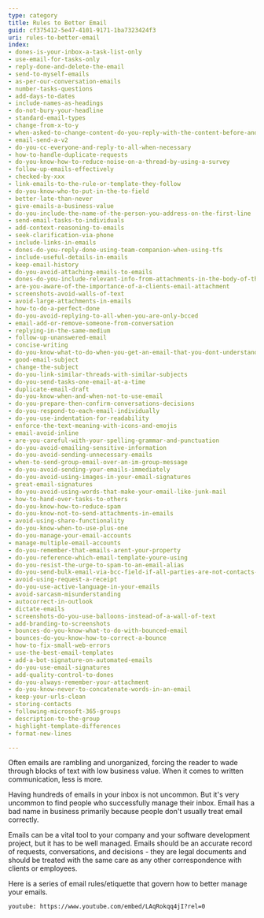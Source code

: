 ```yaml
---
type: category
title: Rules to Better Email
guid: cf375412-5e47-4101-9171-1ba7323424f3
uri: rules-to-better-email
index:
- dones-is-your-inbox-a-task-list-only
- use-email-for-tasks-only
- reply-done-and-delete-the-email
- send-to-myself-emails
- as-per-our-conversation-emails
- number-tasks-questions
- add-days-to-dates
- include-names-as-headings
- do-not-bury-your-headline
- standard-email-types
- change-from-x-to-y
- when-asked-to-change-content-do-you-reply-with-the-content-before-and-after-the-change
- email-send-a-v2
- do-you-cc-everyone-and-reply-to-all-when-necessary
- how-to-handle-duplicate-requests
- do-you-know-how-to-reduce-noise-on-a-thread-by-using-a-survey
- follow-up-emails-effectively
- checked-by-xxx
- link-emails-to-the-rule-or-template-they-follow
- do-you-know-who-to-put-in-the-to-field
- better-late-than-never
- give-emails-a-business-value
- do-you-include-the-name-of-the-person-you-address-on-the-first-line
- send-email-tasks-to-individuals
- add-context-reasoning-to-emails
- seek-clarification-via-phone
- include-links-in-emails
- dones-do-you-reply-done-using-team-companion-when-using-tfs
- include-useful-details-in-emails
- keep-email-history
- do-you-avoid-attaching-emails-to-emails
- dones-do-you-include-relevant-info-from-attachments-in-the-body-of-the-email
- are-you-aware-of-the-importance-of-a-clients-email-attachment
- screenshots-avoid-walls-of-text
- avoid-large-attachments-in-emails
- how-to-do-a-perfect-done
- do-you-avoid-replying-to-all-when-you-are-only-bcced
- email-add-or-remove-someone-from-conversation
- replying-in-the-same-medium
- follow-up-unanswered-email
- concise-writing
- do-you-know-what-to-do-when-you-get-an-email-that-you-dont-understand
- good-email-subject
- change-the-subject
- do-you-link-similar-threads-with-similar-subjects
- do-you-send-tasks-one-email-at-a-time
- duplicate-email-draft
- do-you-know-when-and-when-not-to-use-email
- do-you-prepare-then-confirm-conversations-decisions
- do-you-respond-to-each-email-individually
- do-you-use-indentation-for-readability
- enforce-the-text-meaning-with-icons-and-emojis
- email-avoid-inline
- are-you-careful-with-your-spelling-grammar-and-punctuation
- do-you-avoid-emailing-sensitive-information
- do-you-avoid-sending-unnecessary-emails
- when-to-send-group-email-over-an-im-group-message
- do-you-avoid-sending-your-emails-immediately
- do-you-avoid-using-images-in-your-email-signatures
- great-email-signatures
- do-you-avoid-using-words-that-make-your-email-like-junk-mail
- how-to-hand-over-tasks-to-others
- do-you-know-how-to-reduce-spam
- do-you-know-not-to-send-attachments-in-emails
- avoid-using-share-functionality
- do-you-know-when-to-use-plus-one
- do-you-manage-your-email-accounts
- manage-multiple-email-accounts
- do-you-remember-that-emails-arent-your-property
- do-you-reference-which-email-template-youre-using
- do-you-resist-the-urge-to-spam-to-an-email-alias
- do-you-send-bulk-email-via-bcc-field-if-all-parties-are-not-contacts-of-each-other
- avoid-using-request-a-receipt
- do-you-use-active-language-in-your-emails
- avoid-sarcasm-misunderstanding
- autocorrect-in-outlook
- dictate-emails
- screenshots-do-you-use-balloons-instead-of-a-wall-of-text
- add-branding-to-screenshots
- bounces-do-you-know-what-to-do-with-bounced-email
- bounces-do-you-know-how-to-correct-a-bounce
- how-to-fix-small-web-errors
- use-the-best-email-templates
- add-a-bot-signature-on-automated-emails
- do-you-use-email-signatures
- add-quality-control-to-dones
- do-you-always-remember-your-attachment
- do-you-know-never-to-concatenate-words-in-an-email
- keep-your-urls-clean
- storing-contacts
- following-microsoft-365-groups
- description-to-the-group
- highlight-template-differences
- format-new-lines

---
```


Often emails are rambling and unorganized, forcing the reader to wade through blocks of text with low business value. When it comes to written communication, less is more.

Having hundreds of emails in your inbox is not uncommon. But it's very uncommon to find people who successfully manage their inbox. Email has a bad name in business primarily because people don't usually treat email correctly.

Emails can be a vital tool to your company and your software development project, but it has to be well managed. Emails should be an accurate record of requests, conversations, and decisions - they are legal documents and should be treated with the same care as any other correspondence with clients or employees.

Here is a series of email rules/etiquette that govern how to better manage your emails.

`youtube: https://www.youtube.com/embed/LAqRokqq4jI?rel=0`
